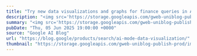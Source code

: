 ```yaml
---
title: "Try new data visualizations and graphs for finance queries in AI Mode."
description: "<img src='https://storage.googleapis.com/gweb-uniblog-publish-prod/images/BlueChip_1920x1080.max-600x600.format-webp.webp' />Today, we’re starting to roll out interactive chart visualizations in AI Mode in Labs to help bring financial data to life for questions on stocks and mutual funds.Now, …"
summary: "<img src='https://storage.googleapis.com/gweb-uniblog-publish-prod/images/BlueChip_1920x1080.max-600x600.format-webp.webp' />Today, we’re starting to roll out interactive chart visualizations in AI Mode in Labs to help bring financial data to life for questions on stocks and mutual funds.Now, …"
pubDate: "Thu, 05 Jun 2025 19:00:00 +0000"
source: "Google AI Blog"
url: "https://blog.google/products/search/ai-mode-data-visualization/"
thumbnail: "https://storage.googleapis.com/gweb-uniblog-publish-prod/images/BlueChip_1920x1080.max-1440x810.png"
---
```


